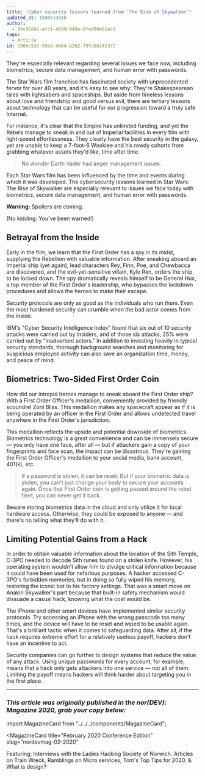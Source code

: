 ```yaml
---
title: 'Cyber security lessons learned from ‘The Rise of Skywalker’'
updated_at: 1586513410
author:
  - 93c92d42-afc1-4899-949e-0fed90e61ac9
tags:
  - Article
id: 2904c53c-59ed-4064-b202-f9fa5b142372
---
```

They're especially relevant regarding several issues we face now, including biometrics, secure data management, and human error with passwords.

The Star Wars film franchise has fascinated society with unprecedented fervor for over 40 years, and it's easy to see why: They're Shakespearean tales with lightsabers and spaceships. But aside from timeless lessons about love and friendship and good versus evil, there are tertiary lessons about technology that can be useful for our progression toward a truly safe Internet.

For instance, it's clear that the Empire has unlimited funding, and yet the Rebels manage to sneak in and out of Imperial facilities in every film with light-speed effortlessness. They clearly have the best security in the galaxy, yet are unable to keep a 7-foot-6 Wookiee and his rowdy cohorts from grabbing whatever assets they'd like, time after time.

> No wonder Darth Vader had anger management issues.

Each Star Wars film has been influenced by the time and events during which it was developed. The cybersecurity lessons learned in Star Wars: The Rise of Skywalker are especially relevant to issues we face today with biometrics, secure data management, and human error with passwords.

**Warning:** Spoilers are coming.

(No kidding: You've been warned!)

## Betrayal from the Inside

Early in the film, we learn that the First Order has a spy in its midst, supplying the Rebellion with valuable information. After sneaking aboard an Imperial ship (yet again), lead characters Rey, Finn, Poe, and Chewbacca are discovered, and the evil-yet-sensitive villain, Kylo Ren, orders the ship to be locked down. The spy dramatically reveals himself to be General Hux, a top member of the First Order's leadership, who bypasses the lockdown procedures and allows the heroes to make their escape.

Security protocols are only as good as the individuals who run them. Even the most hardened security can crumble when the bad actor comes from the inside.

IBM's "Cyber Security Intelligence Index" found that six out of 10 security attacks were carried out by insiders, and of those six attacks, 25% were carried out by "inadvertent actors." In addition to investing heavily in typical security standards, thorough background searches and monitoring for suspicious employee activity can also save an organization time, money, and peace of mind.

## Biometrics: Two-Sided First Order Coin

How did our intrepid heroes manage to sneak aboard the First Order ship? With a First Order Officer's medallion, conveniently provided by friendly scoundrel Zorii Bliss. This medallion makes any spacecraft appear as if it is being operated by an officer in the First Order and allows undetected travel anywhere in the First Order's jurisdiction.

This medallion reflects the upside and potential downside of biometrics. Biometrics technology is a great convenience and can be immensely secure — you only have one face, after all — but if attackers gain a copy of your fingerprints and face scan, the impact can be disastrous. They're gaining the First Order Officer's medallion to your social media, bank account, 401(k), etc.

> If a password is stolen, it can be reset. But if your biometric data is stolen, you can't just change your body to secure your accounts again. Once that First Order coin is getting passed around the rebel fleet, you can never get it back.

Beware storing biometrics data in the cloud and only utilize it for local hardware access. Otherwise, they could be exposed to anyone — and there's no telling what they'll do with it.

## Limiting Potential Gains from a Hack

In order to obtain valuable information about the location of the Sith Temple, C-3PO needed to decode Sith runes found on a stolen knife. However, his operating system wouldn't allow him to divulge critical information because it could have been used for nefarious purposes. A hacker accessed C-3PO's forbidden memories, but in doing so fully wiped his memory, restoring the iconic bot to his factory settings. That was a smart move on Anakin Skywalker's part because that built-in safety mechanism would dissuade a casual hack, knowing what the cost would be.

The iPhone and other smart devices have implemented similar security protocols. Try accessing an iPhone with the wrong passcode too many times, and the device will have to be reset and wiped to be usable again. That's a brilliant tactic when it comes to safeguarding data. After all, if the hack requires extreme effort for a relatively useless payoff, hackers don't have an incentive to act.

Security companies can go further to design systems that reduce the value of any attack. Using unique passwords for every account, for example, means that a hack only gets attackers into one service — not all of them. Limiting the payoff means hackers will think harder about targeting you in the first place.

***

### _This article was originally published in the nor(DEV): Magazine 2020, grab your copy below:_

import MagazineCard from "../../../components/MagazineCard";

<MagazineCard
  title="February 2020 Conference Edition"
  slug="nordevmag-02-2020"
>
  <p>
    Featuring; Interviews with the Ladies Hacking Society of
    Norwich. Articles on Train Wreck, Ramblings on Micro services,
    Tom's Top Tips for 2020, &amp; What is design?
  </p>
</MagazineCard>
